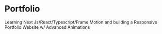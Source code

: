# Portfolio
Learning Next Js/React/Typescript/Frame Motion and building a Responsive Portfolio Website w/ Advanced Animations 
